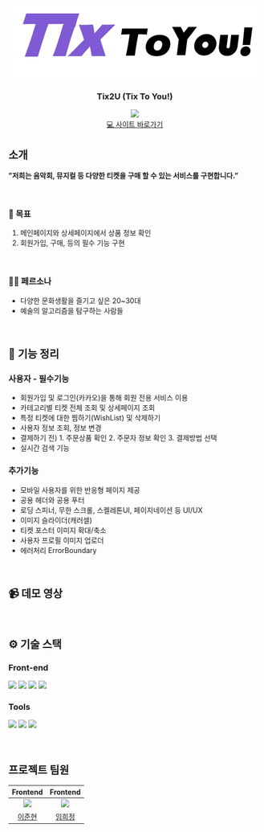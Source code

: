 <div align="center">

<!-- logo -->

![name_logo](./public/name_logo.png)

### Tix2U (Tix To You!)

[<img src="https://img.shields.io/badge/프로젝트 기간-2023.11.17~2023.12.22-0090f6?style=flat&logoColor=white" />]()
<br />
[💻 사이트 바로가기]()

</div>

## 소개

<b>”저희는 음악회, 뮤지컬 등 다양한 티켓을 구매 할 수 있는 서비스를 구현합니다.”</b> <br />

<br />

### 📌 목표

1. 메인페이지와 상세페이지에서 상품 정보 확인
2. 회원가입, 구매, 등의 필수 기능 구현

<br />

### 👧🏻 페르소나

- 다양한 문화생활을 즐기고 싶은 20~30대
- 예술의 알고리즘을 탐구하는 사람들

<br />

## 📝 기능 정리

### 사용자 - 필수기능
- 회원가입 및 로그인(카카오)을 통해 회원 전용 서비스 이용
- 카테고리별 티켓 전체 조회 및 상세페이지 조회
- 특정 티켓에 대한 찜하기(WishList) 및 삭제하기
- 사용자 정보 조회, 정보 변경
- 결제하기 전) 1. 주문상품 확인 2. 주문자 정보 확인 3. 결제방법 선택
- 실시간 검색 기능

### 추가기능
- 모바일 사용자를 위한 반응형 페이지 제공
- 공용 헤더와 공용 푸터
- 로딩 스피너, 무한 스크롤, 스켈레톤UI, 페이지네이션 등 UI/UX
- 이미지 슬라이더(캐러셀)
- 티켓 포스터 이미지 확대/축소
- 사용자 프로필 이미지 업로더
- 에러처리 ErrorBoundary
<br />

## 📹 데모 영상

<br />

## ⚙ 기술 스택

### Front-end

<div>
<img src="https://github.com/yewon-Noh/readme-template/blob/main/skills/HTMLCSS.png?raw=true" width="80">
<img src="https://github.com/yewon-Noh/readme-template/blob/main/skills/JavaScript.png?raw=true" width="80">
<img src="https://github.com/yewon-Noh/readme-template/blob/main/skills/TypeScript.png?raw=true" width="80">
  <img src="https://github.com/yewon-Noh/readme-template/blob/main/skills/JWT.png?raw=true" width="80">
</div>

### Tools

<div>
<img src="https://github.com/yewon-Noh/readme-template/blob/main/skills/Github.png?raw=true" width="80">
<img src="https://github.com/yewon-Noh/readme-template/blob/main/skills/Figma.png?raw=true" width="80">
<img src="https://github.com/yewon-Noh/readme-template/blob/main/skills/GatherTown.png?raw=true" width="80">
</div>

<br />

<br />

## 프로젝트 팀원

|                   Frontend                   |                     Frontend                     |
| :------------------------------------------: | :----------------------------------------------: |
| ![](https://github.com/Ellsy23.png?size=120) | ![](https://github.com/heejung0413.png?size=120) |
|     [이준현](https://github.com/Ellsy23)     |     [임희정](https://github.com/heejung0413)     |
